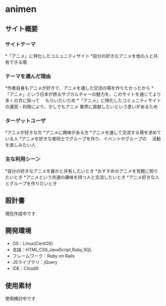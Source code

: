 # animen

## サイト概要

### サイトテーマ
*「アニメ」に特化したコミュニティサイト  *自分の好きなアニメを他の人と共有できる場

### テーマを選んだ理由
*作者自身もアニメが好きで、アニメを通した交流の場を作りたかったから
*「アニメ」という日本が誇るサブカルチャーの魅力を、このサイトを通じてより多くの方に知って
　もらいたいため
*「アニメ」に特化したコミュニティサイトの運営・利用により、少しでもアニメ
業界に貢献したいという思いがあるため

### ターゲットユーザ
*アニメが好きな方
*アニメに興味がある方
*アニメを通して交流する場を求めている人
*アニメを好きな者同士でグループを作り、イベントやグループの
　活動を楽しみたい人

### 主な利用シーン
*自分の好きなアニメを誰かと共有したいとき
*おすすめのアニメを気軽に知りたいとき
*アニメという共通の趣味を持つ人と交流したいとき
*アニメ好きな人とグループを作りたいとき

## 設計書
現在作成中です

## 開発環境
- OS：Linux(CentOS)
- 言語：HTML,CSS,JavaScript,Ruby,SQL
- フレームワーク：Ruby on Rails
- JSライブラリ：jQuery
- IDE：Cloud9

## 使用素材
使用検討中です



